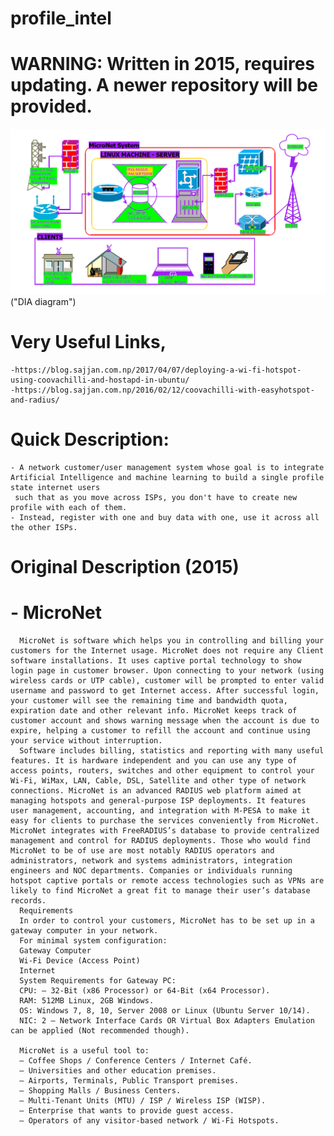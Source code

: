# profile_intel
# WARNING: Written in 2015, requires updating. A newer repository will be provided.

![Screenshot](MicroNet-Visual-Diagram.PNG) ("DIA diagram")

# Very Useful Links,
	-https://blog.sajjan.com.np/2017/04/07/deploying-a-wi-fi-hotspot-using-coovachilli-and-hostapd-in-ubuntu/
	-https://blog.sajjan.com.np/2016/02/12/coovachilli-with-easyhotspot-and-radius/

# Quick Description:
	- A network customer/user management system whose goal is to integrate Artificial Intelligence and machine learning to build a single profile state internet users
	 such that as you move across ISPs, you don't have to create new profile with each of them.
	- Instead, register with one and buy data with one, use it across all the other ISPs.

# Original Description (2015)

#	- MicroNet

      MicroNet is software which helps you in controlling and billing your customers for the Internet usage. MicroNet does not require any Client software installations. It uses captive portal technology to show login page in customer browser. Upon connecting to your network (using wireless cards or UTP cable), customer will be prompted to enter valid username and password to get Internet access. After successful login, your customer will see the remaining time and bandwidth quota, expiration date and other relevant info. MicroNet keeps track of customer account and shows warning message when the account is due to expire, helping a customer to refill the account and continue using your service without interruption.
      Software includes billing, statistics and reporting with many useful features. It is hardware independent and you can use any type of access points, routers, switches and other equipment to control your Wi-Fi, WiMax, LAN, Cable, DSL, Satellite and other type of network connections. MicroNet is an advanced RADIUS web platform aimed at managing hotspots and general-purpose ISP deployments. It features user management, accounting, and integration with M-PESA to make it easy for clients to purchase the services conveniently from MicroNet. MicroNet integrates with FreeRADIUS’s database to provide centralized management and control for RADIUS deployments. Those who would find MicroNet to be of use are most notably RADIUS operators and administrators, network and systems administrators, integration engineers and NOC departments. Companies or individuals running hotspot captive portals or remote access technologies such as VPNs are likely to find MicroNet a great fit to manage their user’s database records.
      Requirements
      In order to control your customers, MicroNet has to be set up in a gateway computer in your network.
      For minimal system configuration:
      Gateway Computer
      Wi-Fi Device (Access Point)
      Internet
      System Requirements for Gateway PC:
      CPU: – 32-Bit (x86 Processor) or 64-Bit (x64 Processor).
      RAM: 512MB Linux, 2GB Windows.
      OS: Windows 7, 8, 10, Server 2008 or Linux (Ubuntu Server 10/14).
      NIC: 2 – Network Interface Cards OR Virtual Box Adapters Emulation can be applied (Not recommended though).
      
      MicroNet is a useful tool to:
      – Coffee Shops / Conference Centers / Internet Café.
      – Universities and other education premises.
      – Airports, Terminals, Public Transport premises.
      – Shopping Malls / Business Centers.
      – Multi-Tenant Units (MTU) / ISP / Wireless ISP (WISP).
      – Enterprise that wants to provide guest access.
      – Operators of any visitor-based network / Wi-Fi Hotspots.

